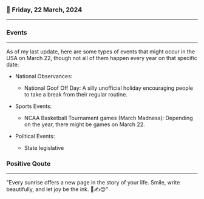 ### 📅 Friday, 22 March, 2024
------
### Events
------
As of my last update, here are some types of events that might occur in the USA on March 22, though not all of them happen every year on that specific date:

- National Observances:
  - National Goof Off Day: A silly unofficial holiday encouraging people to take a break from their regular routine.

- Sports Events:
  - NCAA Basketball Tournament games (March Madness): Depending on the year, there might be games on March 22.

- Political Events:
  - State legislative
### Positive Qoute
------
"Every sunrise offers a new page in the story of your life. Smile, write beautifully, and let joy be the ink. 🌅✍️😊"
